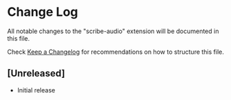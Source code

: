 # Change Log

All notable changes to the "scribe-audio" extension will be documented in this file.

Check [Keep a Changelog](http://keepachangelog.com/) for recommendations on how to structure this file.

## [Unreleased]

- Initial release

